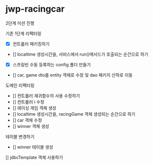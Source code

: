 # jwp-racingcar

2단계 미션 진행

기존 1단계 리팩터링
- [x] 컨트롤러 패키징하기
- [] localtime 생성시간을, 서비스에서 run()메서드가 호출되는 순간으로 하기
- [x] 스프링빈 수동 등록하는 config 폴더 만들기
- [] car, game dto를 entity 객체로 수정 및 dao 패키지 산하로 이동

도메인 리팩터링
- [] 컨트롤러 재귀함수의 사용 수정하기
- [] 컨트롤러 i 수정
- [] 레이싱 게임 객체 생성
- [] localtime 생성시간을, racingGame 객체 생성되는 순간으로 하기
- [] car 객체 수정
- [] winner 객체 생성 

테이블 변경하기
- [] winner 테이블 생성

[] jdbcTemplate 객체 사용하기